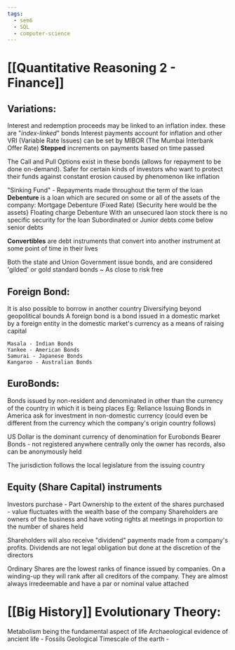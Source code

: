 ```yaml
---
tags:
  - sem6
  - SQL
  - computer-science
---
```

# [[Quantitative Reasoning 2 -  Finance]] 

## Variations:
Interest and redemption proceeds may be linked to an inflation index. these are "*index-linked*" bonds
Interest payments account for inflation and other VRI (Variable Rate Issues) can be set by MIBOR (The Mumbai Interbank Offer Rate)
**Stepped** increments on payments based on time passed

The Call and Pull Options exist in these bonds (allows for repayment to be done on-demand).
Safer for certain kinds of investors who want to protect their funds against constant erosion caused by phenomenon like inflation

"Sinking Fund" - Repayments made throughout the term of the loan
**Debenture** is a loan which are secured on some or all of the assets of the company:
	Mortgage Debenture (Fixed Rate) {Security here would be the assets}
	Floating charge Debenture
With an unsecured laon stock there is no specific security for the loan 
Subordinated or Junior debts come below senior debts

**Convertibles** are debt instruments that convert into another instrument at some point of time in their lives

Both the state and Union Government issue bonds, and are considered 'gilded' or gold standard bonds ~ As close to risk free

## Foreign Bond:
It is also possible to borrow in another country
Diversifying beyond geopolitical bounds
A foreign bond is a bond issued in a domestic market by a foreign entity in the domestic market's currency as a means of raising capital

	Masala - Indian Bonds
	Yankee - American Bonds
	Samurai - Japanese Bonds
	Kangaroo - Australian Bonds

## EuroBonds:
Bonds issued by non-resident and denominated in other than the currency of the country in which it is being places
Eg: Reliance Issuing Bonds in America ask for investment in non-domestic currency (could even be different from the currency which the company's origin country follows)

US Dollar is the dominant currency of denomination for Eurobonds
Bearer Bonds - not registered anywhere centrally only the owner has records, also can be anonymously held

The jurisdiction follows the local legislature from the issuing country

## Equity (Share Capital) instruments
Investors purchase - Part Ownership to the extent of the shares purchased - value fluctuates with the wealth base of the company
Shareholders are owners of the business and have voting rights at meetings in proportion to the number of shares held

Shareholders will also receive "dividend" payments made from a company's profits. Dividends are not  legal obligation but done at the discretion of the directors

Ordinary Shares are the lowest ranks of finance issued by companies. On a winding-up they will rank after all creditors of the company.
	They are almost always irredeemable and have a par or nominal value attached

# [[Big History]] Evolutionary Theory:

Metabolism being the fundamental aspect of life
Archaeological evidence of ancient life - Fossils
	Geological Timescale of the earth -  